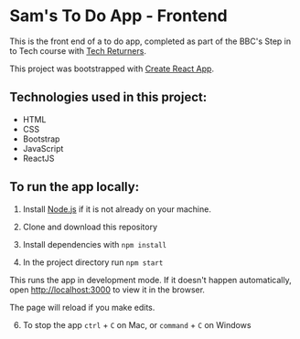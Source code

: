 # Sam's To Do App - Frontend

This is the front end of a to do app, completed as part of the BBC's Step in to Tech course with
[Tech Returners](https://www.techreturners.com/).

This project was bootstrapped with [Create React App](https://github.com/facebook/create-react-app).

## Technologies used in this project:

- HTML
- CSS
- Bootstrap
- JavaScript
- ReactJS

## To run the app locally:

1. Install [Node.js](https://nodejs.org/en/) if it is not already on your machine.

2. Clone and download this repository

3. Install dependencies with `npm install`

4. In the project directory run `npm start`

This runs the app in development mode. If it doesn't happen automatically, open [http://localhost:3000](http://localhost:3000) to view it in the browser.

The page will reload if you make edits.

6. To stop the app `ctrl` + `C` on Mac, or `command` + `C` on Windows <br />
